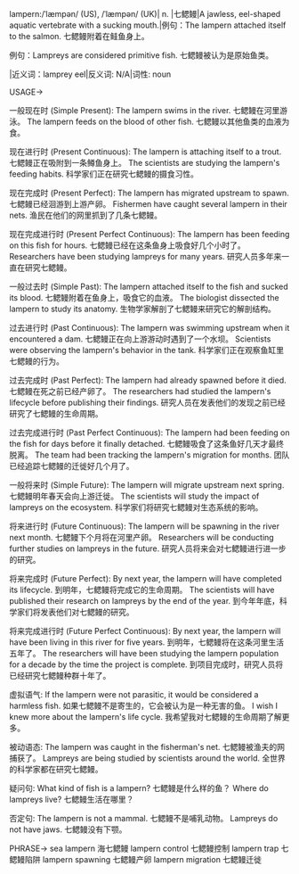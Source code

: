 lampern:/ˈlæmpən/ (US), /ˈlæmpən/ (UK)| n. |七鳃鳗|A jawless, eel-shaped aquatic vertebrate with a sucking mouth.|例句：The lampern attached itself to the salmon. 七鳃鳗附着在鲑鱼身上。

例句：Lampreys are considered primitive fish. 七鳃鳗被认为是原始鱼类。

|近义词：lamprey eel|反义词: N/A|词性: noun


USAGE->

一般现在时 (Simple Present):
The lampern swims in the river. 七鳃鳗在河里游泳。
The lampern feeds on the blood of other fish. 七鳃鳗以其他鱼类的血液为食。

现在进行时 (Present Continuous):
The lampern is attaching itself to a trout.  七鳃鳗正在吸附到一条鳟鱼身上。
The scientists are studying the lampern's feeding habits. 科学家们正在研究七鳃鳗的摄食习性。


现在完成时 (Present Perfect):
The lampern has migrated upstream to spawn. 七鳃鳗已经洄游到上游产卵。
Fishermen have caught several lampern in their nets. 渔民在他们的网里抓到了几条七鳃鳗。

现在完成进行时 (Present Perfect Continuous):
The lampern has been feeding on this fish for hours. 七鳃鳗已经在这条鱼身上吸食好几个小时了。
Researchers have been studying lampreys for many years. 研究人员多年来一直在研究七鳃鳗。


一般过去时 (Simple Past):
The lampern attached itself to the fish and sucked its blood. 七鳃鳗附着在鱼身上，吸食它的血液。
The biologist dissected the lampern to study its anatomy. 生物学家解剖了七鳃鳗来研究它的解剖结构。

过去进行时 (Past Continuous):
The lampern was swimming upstream when it encountered a dam. 七鳃鳗正在向上游游动时遇到了一个水坝。
Scientists were observing the lampern's behavior in the tank. 科学家们正在观察鱼缸里七鳃鳗的行为。

过去完成时 (Past Perfect):
The lampern had already spawned before it died. 七鳃鳗在死之前已经产卵了。
The researchers had studied the lampern's lifecycle before publishing their findings. 研究人员在发表他们的发现之前已经研究了七鳃鳗的生命周期。

过去完成进行时 (Past Perfect Continuous):
The lampern had been feeding on the fish for days before it finally detached. 七鳃鳗吸食了这条鱼好几天才最终脱离。
The team had been tracking the lampern's migration for months.  团队已经追踪七鳃鳗的迁徙好几个月了。

一般将来时 (Simple Future):
The lampern will migrate upstream next spring. 七鳃鳗明年春天会向上游迁徙。
The scientists will study the impact of lampreys on the ecosystem. 科学家们将研究七鳃鳗对生态系统的影响。

将来进行时 (Future Continuous):
The lampern will be spawning in the river next month. 七鳃鳗下个月将在河里产卵。
Researchers will be conducting further studies on lampreys in the future. 研究人员将来会对七鳃鳗进行进一步的研究。

将来完成时 (Future Perfect):
By next year, the lampern will have completed its lifecycle. 到明年，七鳃鳗将完成它的生命周期。
The scientists will have published their research on lampreys by the end of the year. 到今年年底，科学家们将发表他们对七鳃鳗的研究。


将来完成进行时 (Future Perfect Continuous):
By next year, the lampern will have been living in this river for five years. 到明年，七鳃鳗将在这条河里生活五年了。
The researchers will have been studying the lampern population for a decade by the time the project is complete. 到项目完成时，研究人员将已经研究七鳃鳗种群十年了。

虚拟语气:
If the lampern were not parasitic, it would be considered a harmless fish. 如果七鳃鳗不是寄生的，它会被认为是一种无害的鱼。
I wish I knew more about the lampern's life cycle. 我希望我对七鳃鳗的生命周期了解更多。


被动语态:
The lampern was caught in the fisherman's net. 七鳃鳗被渔夫的网捕获了。
Lampreys are being studied by scientists around the world. 全世界的科学家都在研究七鳃鳗。


疑问句:
What kind of fish is a lampern? 七鳃鳗是什么样的鱼？
Where do lampreys live? 七鳃鳗生活在哪里？


否定句:
The lampern is not a mammal. 七鳃鳗不是哺乳动物。
Lampreys do not have jaws. 七鳃鳗没有下颚。


PHRASE->
sea lampern 海七鳃鳗
lampern control 七鳃鳗控制
lampern trap 七鳃鳗陷阱
lampern spawning 七鳃鳗产卵
lampern migration 七鳃鳗迁徙
